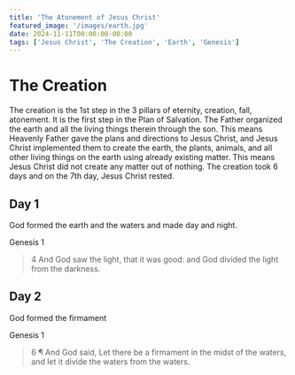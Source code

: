 ```yaml
---
title: 'The Atonement of Jesus Christ'
featured_image: '/images/earth.jpg'
date: 2024-11-11T00:00:00-00:00
tags: ['Jesus Christ', 'The Creation', 'Earth', 'Genesis']
---
```


# The Creation

The creation is the 1st step in the 3 pillars of eternity, creation, fall, atonement. It is the first step in the Plan of Salvation. The Father organized the earth and all the living things therein through the son. This means Heavenly Father gave the plans and directions to Jesus Christ, and Jesus Christ implemented them to create the earth, the plants, animals, and all other living things on the earth using already existing matter. This means Jesus Christ did not create any matter out of nothing. The creation took 6 days and on the 7th day, Jesus Christ rested. 

## Day 1

God formed the earth and the waters and made day and night.

Genesis 1
> 4 And God saw the light, that it was good: and God divided the light from the darkness.

## Day 2

God formed the firmament

Genesis 1
> 6 ¶ And God said, Let there be a firmament in the midst of the waters, and let it divide the waters from the waters.

